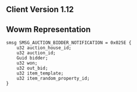 ## Client Version 1.12

## Wowm Representation
```rust,ignore
smsg SMSG_AUCTION_BIDDER_NOTIFICATION = 0x025E {
    u32 auction_house_id;    
    u32 auction_id;    
    Guid bidder;    
    u32 won;    
    u32 out_bid;    
    u32 item_template;    
    u32 item_random_property_id;    
}

```
